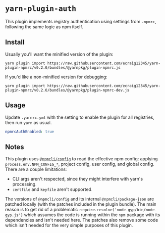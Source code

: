 # `yarn-plugin-auth`

This plugin implements registry authentication using settings from `.npmrc`, following the same logic as npm itself.

## Install

Usually you'll want the minified version of the plugin:

```
yarn plugin import https://raw.githubusercontent.com/ecraig12345/yarn-plugin-npmrc/v0.2.0/bundles/@yarnpkg/plugin-npmrc.js
```

If you'd like a non-minified version for debugging:

```
yarn plugin import https://raw.githubusercontent.com/ecraig12345/yarn-plugin-npmrc/v0.2.0/bundles/@yarnpkg/plugin-npmrc-dev.js
```

## Usage

Update `.yarnrc.yml` with the setting to enable the plugin for all registries, then run `yarn` as usual.

```yml
npmrcAuthEnabled: true
```

## Notes

This plugin uses [`@npmcli/config`](https://www.npmjs.com/package/@npmcli/config) to read the effective npm config: applying `process.env.NPM_CONFIG_*`, project config, user config, and global config. There are a couple limitations:

- CLI args aren't respected, since they might interfere with yarn's processing.
- `certfile` and `keyfile` aren't supported.

The versions of `@npmcli/config` and its internal `@npmcli/package-json` are patched locally (with the patches included in the plugin bundle). The main reason is to get rid of a problematic `require.resolve('node-gyp/bin/node-gyp.js')` which assumes the code is running within the `npm` package with its dependencies and isn't needed here. The patches also remove some code which isn't needed for the very simple purposes of this plugin.
